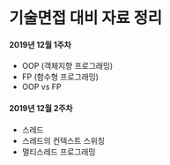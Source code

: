 # 기술면접 대비 자료 정리

#### 2019년 12월 1주차

- OOP (객체지향 프로그래밍)
- FP (함수형 프로그래밍)
- OOP vs FP

#### 2019년 12월 2주차

- 스레드
- 스레드의 컨텍스트 스위칭
- 멀티스레드 프로그래밍

